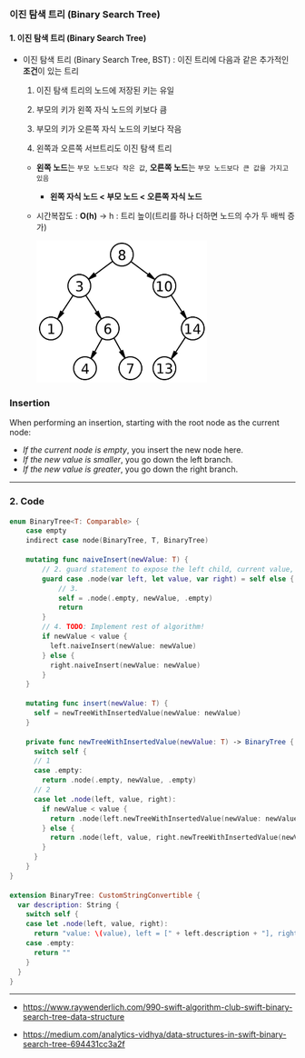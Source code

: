 ### 이진 탐색 트리 (Binary Search Tree)

#### 1. 이진 탐색 트리 (Binary Search Tree)

- 이진 탐색 트리 (Binary Search Tree, BST) : 이진 트리에 다음과 같은 추가적인 **조건**이 있는 트리

  1. 이진 탐색 트리의 노드에 저장된 키는 유일

  2. 부모의 키가 왼쪽 자식 노드의 키보다 큼

  3. 부모의 키가 오른쪽 자식 노드의 키보다 작음

  4. 왼쪽과 오른쪽 서브트리도 이진 탐색 트리

  - **왼쪽 노드**는 `부모 노드보다 작은 값`, **오른쪽 노드**는 `부모 노드보다 큰 값을 가지고 있음`

    - **왼쪽 자식 노드 < 부모 노드 < 오른쪽 자식 노드**

  - 시간복잡도 : **O(h)** -> h : 트리 높이(트리를 하나 더하면 노드의 수가 두 배씩 증가)

    

    <img src = "image\05\06.png" width = "300">

    

    

### Insertion

When performing an insertion, starting with the root node as the current node:

- *If the current node is empty*, you insert the new node here.
- *If the new value is smaller*, you go down the left branch.
- *If the new value is greater*, you go down the right branch.



***

### 2. Code

```swift
enum BinaryTree<T: Comparable> {
    case empty
    indirect case node(BinaryTree, T, BinaryTree)
    
    mutating func naiveInsert(newValue: T) {
        // 2. guard statement to expose the left child, current value, and right child of the current node. If this node is empty, then guard will fail into it’s else block.
        guard case .node(var left, let value, var right) = self else {
            // 3.
            self = .node(.empty, newValue, .empty)
            return
        }
        // 4. TODO: Implement rest of algorithm!
        if newValue < value {
          left.naiveInsert(newValue: newValue)
        } else {
          right.naiveInsert(newValue: newValue)
        }
    }
    
    mutating func insert(newValue: T) {
      self = newTreeWithInsertedValue(newValue: newValue)
    }
    
    private func newTreeWithInsertedValue(newValue: T) -> BinaryTree {
      switch self {
      // 1
      case .empty:
        return .node(.empty, newValue, .empty)
      // 2
      case let .node(left, value, right):
        if newValue < value {
          return .node(left.newTreeWithInsertedValue(newValue: newValue), value, right)
        } else {
          return .node(left, value, right.newTreeWithInsertedValue(newValue: newValue))
        }
      }
    }
}

extension BinaryTree: CustomStringConvertible {
  var description: String {
    switch self {
    case let .node(left, value, right):
      return "value: \(value), left = [" + left.description + "], right = [" + right.description + "]"
    case .empty:
      return ""
    }
  }
}

```



---

- https://www.raywenderlich.com/990-swift-algorithm-club-swift-binary-search-tree-data-structure

- https://medium.com/analytics-vidhya/data-structures-in-swift-binary-search-tree-694431cc3a2f